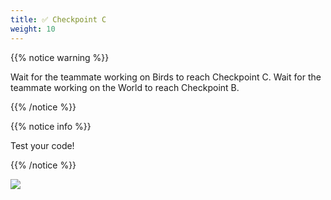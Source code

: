 ```yaml
---
title: ✅ Checkpoint C
weight: 10
---
```


{{% notice warning %}}

Wait for the teammate working on Birds to reach Checkpoint C.
Wait for the teammate working on the World to reach Checkpoint B.

{{% /notice %}}

{{% notice info %}}

Test your code!

{{% /notice %}}

![](../../images/checkpoint3.gif)
